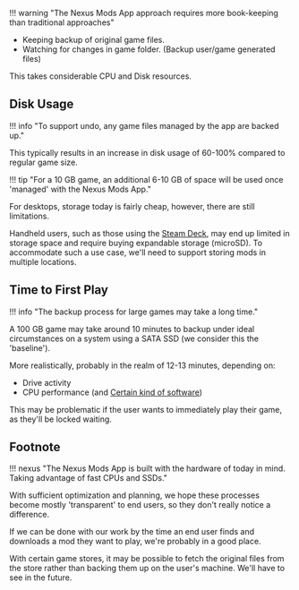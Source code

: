 !!! warning "The Nexus Mods App approach requires more book-keeping than traditional approaches"

- Keeping backup of original game files.
- Watching for changes in game folder. (Backup user/game generated files)

This takes considerable CPU and Disk resources.

## Disk Usage

!!! info "To support undo, any game files managed by the app are backed up."

This typically results in an increase in disk usage of 60-100% compared to regular game size.

!!! tip "For a 10 GB game, an additional 6-10 GB of space will be used once 'managed' with the Nexus Mods App."

For desktops, storage today is fairly cheap, however, there are still limitations.

Handheld users, such as those using the [Steam Deck][steam-deck], may end up limited in storage space
and require buying expandable storage (microSD). To accommodate such a use case, we'll need to support storing mods in
multiple locations.

## Time to First Play

!!! info "The backup process for large games may take a long time."

A 100 GB game may take around 10 minutes to backup under ideal circumstances on a system using a SATA SSD (we consider this the 'baseline').

More realistically, probably in the realm of 12-13 minutes, depending on:

- Drive activity
- CPU performance (and [Certain kind of software][microsoft-defender-antivirus])

This may be problematic if the user wants to immediately play their game, as they'll be locked waiting.

## Footnote

!!! nexus "The Nexus Mods App is built with the hardware of today in mind. Taking advantage of fast CPUs and SSDs."

With sufficient optimization and planning, we hope these processes become mostly 'transparent' to end users,
so they don't really notice a difference.

If we can be done with our work by the time an end user finds and downloads a mod they want to play,
we're probably in a good place.

With certain game stores, it may be possible to fetch the original
files from the store rather than backing them up on the user's machine. We'll have to see in the future.

[steam-deck]: https://store.steampowered.com/steamdeck
[microsoft-defender-antivirus]: https://en.wikipedia.org/wiki/Microsoft_Defender_Antivirus
